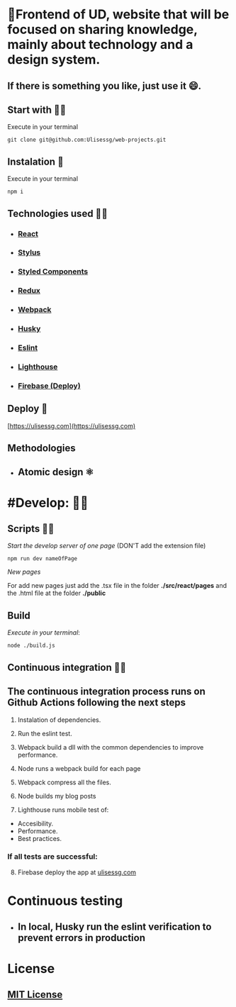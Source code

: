 # 🚀Frontend of UD, website that will be focused on sharing knowledge, mainly about technology and a design system.

## If there is something you like, just use it 😄.

## Start with 👩‍🚀

Execute in your terminal

    git clone git@github.com:Ulisessg/web-projects.git

## Instalation 🔧

Execute in your terminal

    npm i

## Technologies used 👨‍💻

- ### [React](https://github.com/facebook/react)
- ### [Stylus](https://stylus-lang.com/)
- ### [Styled Components](https://styled-components.com/docs/basics)
- ### [Redux](https://github.com/reduxjs/redux)
- ### [Webpack](https://github.com/webpack/webpack)
- ### [Husky](https://github.com/typicode/husky)
- ### [Eslint](https://github.com/eslint/eslint)
- ### [Lighthouse](https://github.com/GoogleChrome/lighthouse-ci)
- ### [Firebase (Deploy)](https://github.com/firebase/firebase-tools)

## Deploy 🚀

[https://ulisessg.com](https://ulisessg.com)

## Methodologies

- ## Atomic design ⚛

# #Develop: 👷‍♀️

## Scripts 🏃‍♀️

_Start the develop server of one page_ (DON'T add the extension file)

    npm run dev nameOfPage

_New pages_

For add new pages just add the .tsx file in the folder **./src/react/pages** and the .html file at the folder **./public**

## Build

_Execute in your terminal_:

    node ./build.js

## Continuous integration 👷‍♂️

## The continuous integration process runs on Github Actions following the next steps

1.  Instalation of dependencies.

2.  Run the eslint test.

3.  Webpack build a dll with the common dependencies to improve performance.

4.  Node runs a webpack build for each page

5.  Webpack compress all the files.

6.  Node builds my blog posts

7.  Lighthouse runs mobile test of:

- Accesibility.
- Performance.
- Best practices.

### **If all tests are successful:**

8.  Firebase deploy the app at [ulisessg.com](https://ulisessg.com)

# Continuous testing

- ## In local, Husky run the eslint verification to prevent errors in production

# License

## [MIT License](./LICENSE)
